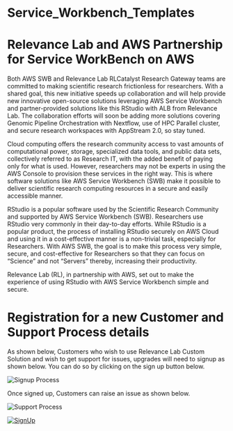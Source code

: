 


# Service_Workbench_Templates

# Relevance Lab and AWS Partnership for Service WorkBench on AWS
Both AWS SWB and Relevance Lab RLCatalyst Research Gateway teams are committed to making scientific research frictionless for researchers. With a shared goal, this new initiative speeds up collaboration and will help provide new innovative open-source solutions leveraging AWS Service Workbench and partner-provided solutions like this RStudio with ALB from Relevance Lab. The collaboration efforts will soon be adding more solutions covering Genomic Pipeline Orchestration with Nextflow, use of HPC Parallel cluster, and secure research workspaces with AppStream 2.0, so stay tuned.

Cloud computing offers the research community access to vast amounts of computational power, storage, specialized data tools, and public data sets, collectively referred to as Research IT, with the added benefit of paying only for what is used. However, researchers may not be experts in using the AWS Console to provision these services in the right way. This is where software solutions like AWS Service Workbench (SWB) make it possible to deliver scientific research computing resources in a secure and easily accessible manner.

RStudio is a popular software used by the Scientific Research Community and supported by AWS Service Workbench (SWB). Researchers use RStudio very commonly in their day-to-day efforts. While RStudio is a popular product, the process of installing RStudio securely on AWS Cloud and using it in a cost-effective manner is a non-trivial task, especially for Researchers. With AWS SWB, the goal is to make this process very simple, secure, and cost-effective for Researchers so that they can focus on “Science” and not “Servers” thereby, increasing their productivity.

Relevance Lab (RL), in partnership with AWS, set out to make the experience of using RStudio with AWS Service Workbench simple and secure.

# Registration for a new Customer and Support Process details

As shown below, Customers who wish to use Relevance Lab Custom Solution and wish to get support for issues, upgrades will need to signup as shown below. You can do so by clicking on the sign up button below.

![Signup Process](https://user-images.githubusercontent.com/63344463/122382998-10d79d80-cf88-11eb-9cea-562a958e0346.jpg)

Once signed up, Customers can raise an issue as shown below.

![Support Process](https://user-images.githubusercontent.com/63344463/122383529-893e5e80-cf88-11eb-965b-da984dcba1a4.jpg)


[![SignUp](https://user-images.githubusercontent.com/63344463/122757544-5f04dd80-d2b5-11eb-9a76-87391229b1cd.png)](https://gd1.relevancelab.com/registration-form/)
